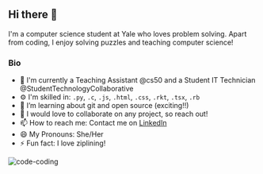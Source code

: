 ## Hi there 👋

I'm a computer science student at Yale who loves problem solving. Apart from coding, I enjoy solving puzzles and teaching computer science!

### Bio
- 🏢 I'm currently a Teaching Assistant @cs50 and a Student IT Technician @StudentTechnologyCollaborative 
- ⚙️ I'm skilled in: `.py`, `.c`, `.js`, `.html`, `.css`, `.rkt`, `.tsx`, `.rb`
- 🌱 I’m learning about git and open source (exciting!!)
- 👯 I would love to collaborate on any project, so reach out!
- 📫 How to reach me: Contact me on [LinkedIn](https://www.linkedin.com/in/aminata-sakho-yale/)
- 😄 My Pronouns: She/Her
- ⚡ Fun fact: I love ziplining! 


![code-coding](https://user-images.githubusercontent.com/50711847/174719663-c1d46d86-0b02-48ef-b067-4805b413941e.gif)
